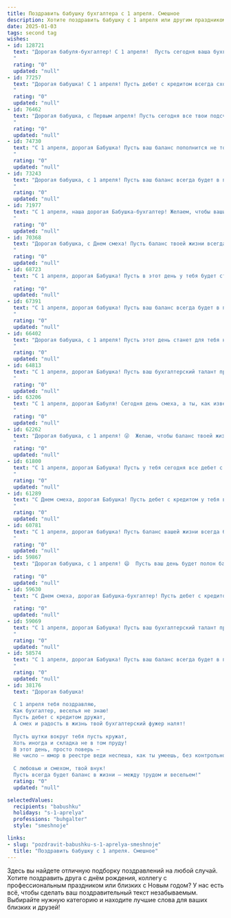 ```yaml
---
title: Поздравить бабушку бухгалтера с 1 апреля. Смешное
description: Хотите поздравить бабушку с 1 апреля или другим праздником? Наш ИИ создаст незабываемое поздравление, а вы обязательно выделитесь среди других.  
date: 2025-01-03
tags: second tag
wishes:
- id: 128721
  text: "Дорогая бабуля-бухгалтер! С 1 апреля!  Пусть сегодня ваша бухгалтерская  смекалка поможет вам ловко увернуться от всех первоапрельских шуток, а  баланс вашего настроения останется всегда положительным! Желаю вам  весеннего настроения,  крепкого здоровья и  столько денег, сколько цифр в вашем самом длинном отчете!
  "
  rating: "0"
  updated: "null"
- id: 77257
  text: "Дорогая бабушка! С 1 апреля! Пусть дебет с кредитом всегда сходятся, а баланс жизни всегда будет в плюсе! 😂
  "
  rating: "0"
  updated: "null"
- id: 76462
  text: "Дорогая бабушка, с Первым апреля! Пусть сегодня все твои подсчеты будут идеальными, а баланс - только в плюсе! Надеюсь, никто не решит подшутить над тобой, ведь ты - сама мастерница тонких шуток! 😉
  "
  rating: "0"
  updated: "null"
- id: 74730
  text: "С 1 апреля, дорогая Бабушка! Пусть ваш баланс пополнится не только дебетом, но и счастьем, а прибыль будет идти только от улыбок и радости! 😉
  "
  rating: "0"
  updated: "null"
- id: 73243
  text: "Дорогая бабушка, с 1 апреля! Пусть ваш баланс всегда будет в плюсе, а траты только радуют! 🎉  Желаю вам крепкого здоровья, чтобы вы могли еще много лет управлять семейным бюджетом и поставлять нам денежные \"пополнения\" 😉!
  "
  rating: "0"
  updated: "null"
- id: 71977
  text: "С 1 апреля, наша дорогая Бабушка-бухгалтер! Желаем, чтобы ваши дебет с кредитом всегда сходились, а прибыль росла быстрее, чем цены на огурцы! Пусть ваш рабочий день будет полон улыбок, а налоговая инспекция не доставляет лишних хлопот. 😊
  "
  rating: "0"
  updated: "null"
- id: 70368
  text: "Дорогая бабушка, с Днем смеха! Пусть баланс твоей жизни всегда будет положительным, а дебетовые записи о веселых моментах - бесконечными! 😄
  "
  rating: "0"
  updated: "null"
- id: 68723
  text: "С 1 апреля, дорогая Бабушка! Пусть в этот день у тебя будет столько же улыбок, сколько нулей в твоей бухгалтерской отчетности! 😉
  "
  rating: "0"
  updated: "null"
- id: 67391
  text: "С 1 апреля, дорогая бабушка! Пусть ваш баланс всегда будет в плюсе, а дебет с кредитом будут в идеальном согласии, даже если вокруг все \"шутят\"! 🎉
  "
  rating: "0"
  updated: "null"
- id: 66402
  text: "Дорогая бабушка, с 1 апреля! Пусть этот день станет для тебя не просто смешным, но и финансово прибыльным! 😜  Желаю тебе процветания и баланса на всех счетах,  а дебетовые цифры пусть всегда будут на высоте! 💰 И помни, что даже самый строгий бухгалтер имеет право на чуточку веселья! 😄
  "
  rating: "0"
  updated: "null"
- id: 64813
  text: "С 1 апреля, дорогая Бабушка! Пусть ваш бухгалтерский талант приносит вам не только прибыль, но и радость от каждого правильно посчитанного рубля! 😊
  "
  rating: "0"
  updated: "null"
- id: 63206
  text: "С 1 апреля, дорогая Бабуля! Сегодня день смеха, а ты, как известно, бухгалтер – профессионал баланса и цифр. Желаю тебе, чтобы твой баланс всегда был в плюсе, а цифры приносили только радость! 😉
  "
  rating: "0"
  updated: "null"
- id: 62262
  text: "Дорогая бабушка, с 1 апреля! 😜  Желаю, чтобы баланс твоей жизни всегда был в плюсе, а кредиторская задолженность - только у дедушки! 😂  Пусть все цифры в твоей жизни складываются в радость, а расходы – только на вкусные пироги! 🍰
  "
  rating: "0"
  updated: "null"
- id: 61800
  text: "С 1 апреля, дорогая Бабушка! Пусть у тебя сегодня все дебет с кредитом сойдется, а налоговые проверки пройдут без сучка и задоринки! 😉 Будь здорова, бодра и полна сил, чтобы не только цифры в балансе, но и жизнь была в плюсе! 🥳
  "
  rating: "0"
  updated: "null"
- id: 61289
  text: "С Днем смеха, дорогая Бабушка! Пусть дебет с кредитом у тебя всегда сходятся, а баланс - только положительный! 😉
  "
  rating: "0"
  updated: "null"
- id: 60781
  text: "С 1 апреля, дорогая бабушка! Пусть баланс вашей жизни всегда будет в плюсе, а дебет с кредитом никогда не расходятся, как ваши вкусные пироги! 😜
  "
  rating: "0"
  updated: "null"
- id: 59867
  text: "Дорогая бабушка, с 1 апреля! 😄  Пусть ваш день будет полон баланса и дебета, а все счета - только в плюсе! 😜  Желаю, чтобы ваша бухгалтерская смекалка всегда помогала вам находить нужные цифры и обходить все налоговые ловушки!
  "
  rating: "0"
  updated: "null"
- id: 59630
  text: "С Днем смеха, дорогая Бабушка-бухгалтер! Пусть дебет с кредитом всегда сходятся, а баланс жизни будет пополняться только радостью! 😄
  "
  rating: "0"
  updated: "null"
- id: 59069
  text: "С 1 апреля, дорогая Бабушка! Пусть ваш бухгалтерский талант приносит не только прибыль, но и море позитива!  Желаем, чтобы дебет с кредитом всегда сходился, а цифры танцевали в бухгалтерской программе! 😜
  "
  rating: "0"
  updated: "null"
- id: 58574
  text: "С 1 апреля, дорогая Бабушка! Пусть ваш баланс всегда будет в плюсе, а дебет с кредитом никогда не сходятся. Желаю вам много приятных финансовых сюрпризов и  только положительных,  хотя бы символических,  \"профитов\"!
  "
  rating: "0"
  updated: "null"
- id: 38176
  text: "Дорогая бабушка!
  
  С 1 апреля тебя поздравляю,
  Как бухгалтер, веселья не знаю!
  Пусть дебет с кредитом дружат,
  А смех и радость в жизнь твой бухгалтерский фужер налят!
  
  Пусть шутки вокруг тебя пусть кружат,
  Хоть иногда и складка не в том пруду!
  В этот день, просто поверь —
  Не число — юмор в реестре веди неспеша, как ты умеешь, без контрольной ошибки!
  
  С любовью и смехом, твой внук!
  Пусть всегда будет баланс в жизни — между трудом и весельем!"
  rating: "0"
  updated: "null"

selectedValues:
  recipients: "babushku"
  holidays: "s-1-aprelya"
  professions: "buhgalter"
  style: "smeshnoje"

links:
- slug: "pozdravit-babushku-s-1-aprelya-smeshnoje"
  title: "Поздравить бабушку с 1 апреля. Смешное"
---
```


Здесь вы найдете отличную подборку поздравлений на любой случай.
Хотите поздравить друга с днём рождения, коллегу с профессиональным праздником или близких с Новым годом? У нас есть всё, чтобы сделать ваш поздравительный текст незабываемым. Выбирайте нужную категорию и находите лучшие слова для ваших близких и друзей!
